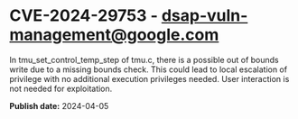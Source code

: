 # CVE-2024-29753 - dsap-vuln-management@google.com

In tmu_set_control_temp_step of tmu.c, there is a possible out of bounds write due to a missing bounds check. This could lead to local escalation of privilege with no additional execution privileges needed. User interaction is not needed for exploitation.

**Publish date:** 2024-04-05
